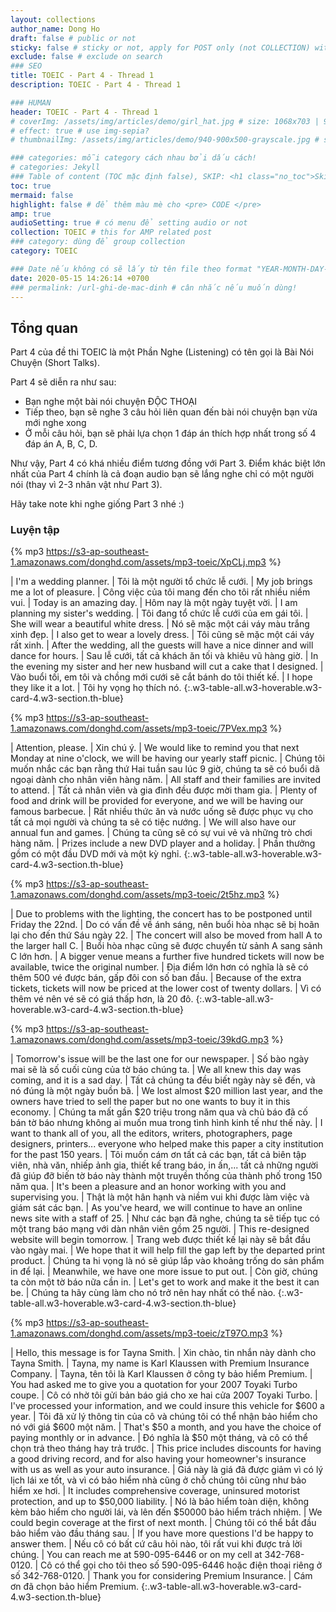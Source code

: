 ```yaml
---
layout: collections
author_name: Dong Ho
draft: false # public or not
sticky: false # sticky or not, apply for POST only (not COLLECTION) with including thumbnailImg
exclude: false # exclude on search
### SEO
title: TOEIC - Part 4 - Thread 1
description: TOEIC - Part 4 - Thread 1

### HUMAN
header: TOEIC - Part 4 - Thread 1
# coverImg: /assets/img/articles/demo/girl_hat.jpg # size: 1068x703 | 900x500 | 600x400
# effect: true # use img-sepia?
# thumbnailImg: /assets/img/articles/demo/940-900x500-grayscale.jpg # size: 900x500 | 600x400

### categories: mỗi category cách nhau bởi dấu cách!
# categories: Jekyll
### Table of content (TOC mặc định false), SKIP: <h1 class="no_toc">Skip toc</h1> hoặc <div class="no_toc_section">
toc: true
mermaid: false
highlight: false # để thêm màu mè cho <pre> CODE </pre>
amp: true
audioSetting: true # có menu để setting audio or not
collection: TOEIC # this for AMP related post
### category: dùng để group collection
category: TOEIC

### Date nếu không có sẽ lấy từ tên file theo format "YEAR-MONTH-DAY-title.md"
date: 2020-05-15 14:26:14 +0700
### permalink: /url-ghi-de-mac-dinh # cân nhắc nếu muốn dùng!
---
```


## Tổng quan

Part 4 của đề thi TOEIC là một Phần Nghe (Listening) có tên gọi là Bài Nói Chuyện (Short Talks).

Part 4 sẽ diễn ra như sau:
- Bạn nghe một bài nói chuyện ĐỘC THOẠI
- Tiếp theo, bạn sẽ nghe 3 câu hỏi liên quan đến bài nói chuyện bạn vừa mới nghe xong
- Ở mỗi câu hỏi, bạn sẽ phải lựa chọn 1 đáp án thích hợp nhất trong số 4 đáp án A, B, C, D.

Như vậy, Part 4 có khá nhiều điểm tương đồng với Part 3. Điểm khác biệt lớn nhất của Part 4 chính là cả đoạn audio bạn sẽ lắng nghe chỉ có một người nói (thay vì 2-3 nhân vật như Part 3).

Hãy take note khi nghe giống Part 3 nhé :)

### Luyện tập

{% mp3 https://s3-ap-southeast-1.amazonaws.com/donghd.com/assets/mp3-toeic/XpCLj.mp3 %}

| I'm a wedding planner.  | Tôi là một người tổ chức lễ cưới.
| My job brings me a lot of pleasure. | Công việc của tôi mang đến cho tôi rất nhiều niềm vui.
| Today is an amazing day. | Hôm nay là một ngày tuyệt vời.
| I am planning my sister's wedding. | Tôi đang tổ chức lễ cưới của em gái tôi.
| She will wear a beautiful white dress. | Nó sẽ mặc một cái váy màu trắng xinh đẹp.
| I also get to wear a lovely dress. | Tôi cũng sẽ mặc một cái váy rất xinh.
| After the wedding, all the guests will have a nice dinner and will dance for hours. | Sau lễ cưới, tất cả khách ăn tối và khiêu vũ hàng giờ.
| In the evening my sister and her new husband will cut a cake that I designed. | Vào buổi tối, em tôi và chồng mới cưới sẽ cắt bánh do tôi thiết kế.
| I hope they like it a lot. | Tôi hy vọng họ thích nó.
{:.w3-table-all.w3-hoverable.w3-card-4.w3-section.th-blue}

{% mp3 https://s3-ap-southeast-1.amazonaws.com/donghd.com/assets/mp3-toeic/7PVex.mp3 %}

| Attention, please. | Xin chú ý.
| We would like to remind you that next Monday at nine o'clock, we will be having our yearly staff picnic. | Chúng tôi muốn nhắc các bạn rằng thứ Hai tuần sau lúc 9 giờ, chúng ta sẽ có buổi dã ngoại dành cho nhân viên hàng năm.
| All staff and their families are invited to attend. | Tất cả nhân viên và gia đình đều được mời tham gia.
| Plenty of food and drink will be provided for everyone, and we will be having our famous barbecue. | Rất nhiều thức ăn và nước uống sẽ được phục vụ cho tất cả mọi người và chúng ta sẽ có tiệc nướng.
| We will also have our annual fun and games. | Chúng ta cũng sẽ có sự vui vẻ và những trò chơi hàng năm.
| Prizes include a new DVD player and a holiday. | Phần thưởng gồm có một đầu DVD mới và một kỳ nghỉ.
{:.w3-table-all.w3-hoverable.w3-card-4.w3-section.th-blue}

{% mp3 https://s3-ap-southeast-1.amazonaws.com/donghd.com/assets/mp3-toeic/2t5hz.mp3 %}

| Due to problems with the lighting, the concert has to be postponed until Friday the 22nd. | Do có vấn đề về ánh sáng, nên buổi hòa nhạc sẽ bị hoãn lại cho đến thứ Sáu ngày 22.
| The concert will also be moved from hall A to the larger hall C. | Buổi hòa nhạc cũng sẽ được chuyển từ sảnh A sang sảnh C lớn hơn.
| A bigger venue means a further five hundred tickets will now be available, twice the original number. | Địa điểm lớn hơn có nghĩa là sẽ có thêm 500 vé được bán, gấp đôi con số ban đầu.
| Because of the extra tickets, tickets will now be priced at the lower cost of twenty dollars. | Vì có thêm vé nên vé sẽ có giá thấp hơn, là 20 đô.
{:.w3-table-all.w3-hoverable.w3-card-4.w3-section.th-blue}

{% mp3 https://s3-ap-southeast-1.amazonaws.com/donghd.com/assets/mp3-toeic/39kdG.mp3 %}

| Tomorrow's issue will be the last one for our newspaper. | Số bào ngày mai sẽ là số cuối cùng của tờ báo chúng ta.
| We all knew this day was coming, and it is a sad day. | Tất cả chúng ta đều biết ngày này sẽ đến, và nó đúng là một ngày buồn bã.
| We lost almost $20 million last year, and the owners have tried to sell the paper but no one wants to buy it in this economy. | Chúng ta mất gần $20 triệu trong năm qua và chủ báo đã cố bán tờ báo nhưng không ai muốn mua trong tình hình kinh tế như thế này.
| I want to thank all of you, all the editors, writers, photographers, page designers, printers... everyone who helped make this paper a city institution for the past 150 years. | Tôi muốn cám ơn tất cả các bạn, tất cả biên tập viên, nhà văn, nhiếp ảnh gia, thiết kế trang báo, in ấn,... tất cả những người đã giúp đỡ biến tờ báo này thành một truyền thống của thành phố trong 150 năm qua.
| It's been a pleasure and an honor working with you and supervising you. | Thật là một hân hạnh và niềm vui khi được làm việc và giám sát các bạn.
| As you've heard, we will continue to have an online news site with a staff of 25. | Như các bạn đã nghe, chúng ta sẽ tiếp tục có một trang báo mạng với dàn nhân viên gồm 25 người.
| This re-designed website will begin tomorrow. | Trang web được thiết kế lại này sẽ bắt đầu vào ngày mai.
| We hope that it will help fill the gap left by the departed print product. | Chúng ta hi vọng là nó sẽ giúp lắp vào khoảng trống do sản phẩm in để lại.
| Meanwhile, we have one more issue to put out. | Còn giờ, chúng ta còn một tờ báo nữa cần in.
| Let's get to work and make it the best it can be. | Chúng ta hãy cùng làm cho nó trở nên hay nhất có thể nào.
{:.w3-table-all.w3-hoverable.w3-card-4.w3-section.th-blue}

{% mp3 https://s3-ap-southeast-1.amazonaws.com/donghd.com/assets/mp3-toeic/zT97O.mp3 %}

| Hello, this message is for Tayna Smith. | Xin chào, tin nhắn này dành cho Tayna Smith.
| Tayna, my name is Karl Klaussen with Premium Insurance Company. | Tayna, tên tôi là Karl Klaussen ở công ty bảo hiểm Premium.
| You had asked me to give you a quotation for your 2007 Toyaki Turbo coupe. | Cô có nhờ tôi gửi bản báo giá cho xe hai cửa 2007 Toyaki Turbo.
| I've processed your information, and we could insure this vehicle for $600 a year. | Tôi đã xử lý thông tin của cô và chúng tôi có thể nhận bảo hiểm cho nó với giá $600 một năm.
| That's $50 a month, and you have the choice of paying monthly or in advance. | Đó nghĩa là $50 một tháng, và cô có thể chọn trả theo tháng hay trả trước.
| This price includes discounts for having a good driving record, and for also having your homeowner's insurance with us as well as your auto insurance. | Giá này là giá đã được giảm vì có lý lịch lái xe tốt, và vì có bảo hiểm nhà cũng ở chỗ chúng tôi cũng như bảo hiểm xe hơi.
| It includes comprehensive coverage, uninsured motorist protection, and up to $50,000 liability. | Nó là bảo hiểm toàn diện, không kèm bảo hiểm cho người lái, và lên đến $50000 bảo hiểm trách nhiệm.
| We could begin coverage at the first of next month. | Chúng tôi có thể bắt đầu bảo hiểm vào đầu tháng sau.
| If you have more questions I'd be happy to answer them. | Nếu cô có bất cứ câu hỏi nào, tôi rất vui khi được trả lời chúng.
| You can reach me at 590-095-6446 or on my cell at 342-768-0120. | Cô có thể gọi cho tôi theo số 590-095-6446 hoặc điện thoại riêng ở số 342-768-0120.
| Thank you for considering Premium Insurance. | Cám ơn đã chọn bảo hiểm Premium.
{:.w3-table-all.w3-hoverable.w3-card-4.w3-section.th-blue}